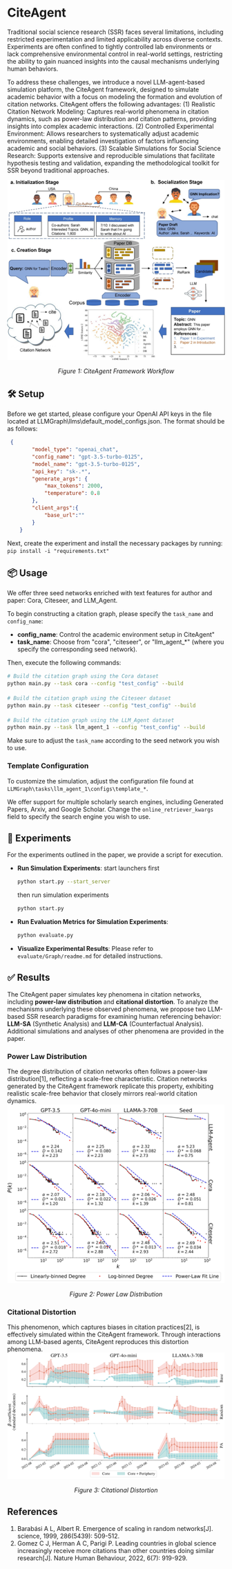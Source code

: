 # CiteAgent 

Traditional social science research (SSR) faces several limitations, including restricted experimentation and limited applicability across diverse contexts. Experiments are often confined to tightly controlled lab environments or lack comprehensive environmental control in real-world settings, restricting the ability to gain nuanced insights into the causal mechanisms underlying human behaviors.

To address these challenges, we introduce a novel LLM-agent-based simulation platform, the CiteAgent framework, designed to simulate academic behavior with a focus on modeling the formation and evolution of citation networks. CiteAgent offers the following advantages:
(1) Realistic Citation Network Modeling: Captures real-world phenomena in citation dynamics, such as power-law distribution and citation patterns, providing insights into complex academic interactions.
(2) Controlled Experimental Environment: Allows researchers to systematically adjust academic environments, enabling detailed investigation of factors influencing academic and social behaviors.
(3) Scalable Simulations for Social Science Research: Supports extensive and reproducible simulations that facilitate hypothesis testing and validation, expanding the methodological toolkit for SSR beyond traditional approaches. 


![CiteAgent Framework Workflow](figures/framework.jpg)
<p align="center"><em>Figure 1: CiteAgent Framework Workflow</em></p>

## 🛠️ Setup
Before we get started, please configure your OpenAI API keys in the file located at LLMGraph\llms\default_model_configs.json. The format should be as follows:
```json
 {
        "model_type": "openai_chat",
        "config_name": "gpt-3.5-turbo-0125",
        "model_name": "gpt-3.5-turbo-0125",
        "api_key": "sk-.*",
        "generate_args": {
            "max_tokens": 2000,
            "temperature": 0.8
        },
        "client_args":{
            "base_url":""
        }
    }
```

Next, create the experiment and install the necessary packages by running:
    ```
    pip install -i "requirements.txt"
    ```

## 📦 Usage
We offer three seed networks enriched with text features for author and paper: Cora, Citeseer, and LLM_Agent.

To begin constructing a citation graph, please specify the `task_name` and `config_name`:

- **config_name**: Control the academic environment setup in CiteAgent"
- **task_name**: Choose from "cora", "citeseer", or "llm_agent_*" (where you specify the corresponding seed network).

Then, execute the following commands:

```bash
# Build the citation graph using the Cora dataset
python main.py --task cora --config "test_config" --build 

# Build the citation graph using the Citeseer dataset
python main.py --task citeseer --config "test_config" --build 

# Build the citation graph using the LLM_Agent dataset
python main.py --task llm_agent_1 --config "test_config" --build 
```

Make sure to adjust the `task_name` according to the seed network you wish to use.

### Template Configuration
To customize the simulation, adjust the configuration file found at `LLMGraph\tasks\llm_agent_1\configs\template_*`. 

We offer support for multiple scholarly search engines, including Generated Papers, Arxiv, and Google Scholar. Change the `online_retriever_kwargs` field to specify the search engine you wish to use.

## 🧪 Experiments

For the experiments outlined in the paper, we provide a script for execution.


- **Run Simulation Experiments**:
    start launchers first
    ```bash
    python start.py --start_server
    ```
    then run simulation experiments
    ```bash
    python start.py 
    ```

- **Run Evaluation Metrics for Simulation Experiments**:
    ```bash
    python evaluate.py
    ```

- **Visualize Experimental Results**:
    Please refer to `evaluate/Graph/readme.md` for detailed instructions.


## ✅ Results
The CiteAgent paper simulates key phenomena in citation networks, including **power-law distribution** and **citational distortion**. To analyze the mechanisms underlying these observed phenomena, we propose two LLM-based SSR research paradigms for examining human referencing behavior: **LLM-SA** (Synthetic Analysis) and **LLM-CA** (Counterfactual Analysis). Additional simulations and analyses of other phenomena are provided in the paper.

### Power Law Distribution

The degree distribution of citation networks often follows a power-law distribution[1], reflecting a scale-free characteristic. Citation networks generated by the CiteAgent framework replicate this property, exhibiting realistic scale-free behavior that closely mirrors real-world citation dynamics.
![Power Law Distribution](figures/citation_degree_xmin1_all_1_page-0001.jpg)
<p align="center"><em>Figure 2: Power Law Distribution</em></p>

### Citational Distortion
This phenomenon, which captures biases in citation practices[2], is effectively simulated within the CiteAgent framework. Through interactions among LLM-based agents, CiteAgent reproduces this distortion phenomena.
![Citational Distortion](figures/beta_all_ols_2_page-0001.jpg)
<p align="center"><em>Figure 3: Citational Distortion</em></p>



<!-- ## Citation -->


## References
1. Barabási A L, Albert R. Emergence of scaling in random networks[J]. science, 1999, 286(5439): 509-512.
2. Gomez C J, Herman A C, Parigi P. Leading countries in global science increasingly receive more citations than other countries doing similar research[J]. Nature Human Behaviour, 2022, 6(7): 919-929.